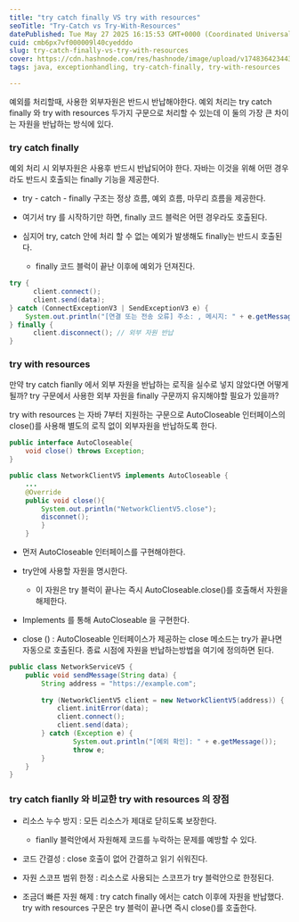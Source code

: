 ```yaml
---
title: "try catch finally VS try with resources"
seoTitle: "Try-Catch vs Try-With-Resources"
datePublished: Tue May 27 2025 16:15:53 GMT+0000 (Coordinated Universal Time)
cuid: cmb6px7vf000009l40cyedddo
slug: try-catch-finally-vs-try-with-resources
cover: https://cdn.hashnode.com/res/hashnode/image/upload/v1748364234438/98223a2b-fd56-4bab-aee9-e1052b4f0868.png
tags: java, exceptionhandling, try-catch-finally, try-with-resources

---
```


예외를 처리할때, 사용한 외부자원은 반드시 반납해야한다. 예외 처리는 try catch finally 와 try with resources 두가지 구문으로 처리할 수 있는데 이 둘의 가장 큰 차이는 자원을 반납하는 방식에 있다.

### try catch finally

예외 처리 시 외부자원은 사용후 반드시 반납되어야 한다. 자바는 이것을 위해 어떤 경우라도 반드시 호출되는 finally 기능을 제공한다.

* try - catch - finally 구조는 정상 흐름, 예외 흐름, 마무리 흐름을 제공한다.
    
* 여기서 try 를 시작하기만 하면, finally 코드 블럭은 어떤 경우라도 호출된다.
    
* 심지어 try, catch 안에 처리 할 수 없는 예외가 발생해도 finally는 반드시 호출된다.
    
    * finally 코드 블럭이 끝난 이후에 예외가 던져진다.
        

```java
try {
      client.connect();
      client.send(data);
} catch (ConnectExceptionV3 | SendExceptionV3 e) {
	System.out.println("[연결 또는 전송 오류] 주소: , 메시지: " + e.getMessage());
} finally {
      client.disconnect(); // 외부 자원 반납
}
```

### try with resources

만약 try catch fianlly 에서 외부 자원을 반납하는 로직을 실수로 넣지 않았다면 어떻게 될까? try 구문에서 사용한 외부 자원을 finally 구문까지 유지해야할 필요가 있을까?

try with resources 는 자바 7부터 지원하는 구문으로 AutoCloseable 인터페이스의 close()를 사용해 별도의 로직 없이 외부자원을 반납하도록 한다.

```java
public interface AutoCloseable{
	void close() throws Exception;
}
```

```java
public class NetworkClientV5 implements AutoCloseable {
	...
	@Override
	public void close(){
		System.out.println("NetworkClientV5.close");
		disconnet();
		}
	}
```

* 먼저 AutoCloseable 인터페이스를 구현해야한다.
    
* try안에 사용할 자원을 명시한다.
    
    * 이 자원은 try 블럭이 끝나는 즉시 AutoCloseable.close()를 호출해서 자원을 해제한다.
        
* Implements 를 통해 AutoCloseable 을 구현한다.
    
* close () : AutoCloseable 인터페이스가 제공하는 close 메소드는 try가 끝나면 자동으로 호출된다. 종료 시점에 자원을 반납하는방법을 여기에 정의하면 된다.
    

```java
public class NetworkServiceV5 {
	public void sendMessage(String data) {
		String address = "https://example.com";
		
		try (NetworkClientV5 client = new NetworkClientV5(address)) {
			client.initError(data);
			client.connect();
			client.send(data);
		} catch (Exception e) {
				System.out.println("[예외 확인]: " + e.getMessage());
				throw e;
		}
	}
}
```

### try catch fianlly 와 비교한 try with resources 의 장점

* 리소스 누수 방지 : 모든 리소스가 제대로 닫히도록 보장한다.
    
    * fianlly 블럭안에서 자원해제 코드를 누락하는 문제를 예방할 수 있다.
        
* 코드 간결성 : close 호출이 없어 간결하고 읽기 쉬워진다.
    
* 자원 스코프 범위 한정 : 리소스로 사용되는 스코프가 try 블럭안으로 한정된다.
    
* 조금더 빠른 자원 해제 : try catch finally 에서는 catch 이후에 자원을 반납했다. try with resources 구문은 try 블럭이 끝나면 즉시 close()를 호출한다.